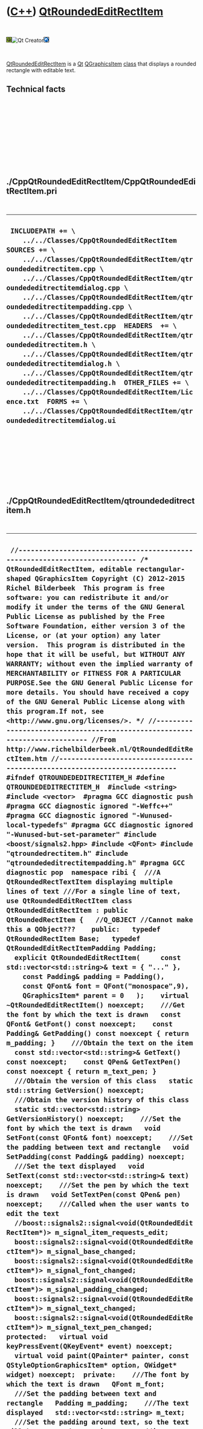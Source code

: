 



 

 

 

 

 

([C++](Cpp.htm)) [QtRoundedEditRectItem](CppQtRoundedEditRectItem.htm)
======================================================================

 

![Qt](PicQt.png)![Qt
Creator](PicQtCreator.png)![Lubuntu](PicLubuntu.png)

 

[QtRoundedEditRectItem](CppQtRoundedEditRectItem.htm) is a
[Qt](CppQt.htm) [QGraphicsItem](CppQGraphicsItem.htm)
[class](CppClass.htm) that displays a rounded rectangle with editable
text.

Technical facts
---------------

 

 

 

 

 

 

./CppQtRoundedEditRectItem/CppQtRoundedEditRectItem.pri
-------------------------------------------------------

 

  --------------------------------------------------------------------------------------------------------------------------------------------------------------------------------------------------------------------------------------------------------------------------------------------------------------------------------------------------------------------------------------------------------------------------------------------------------------------------------------------------------------------------------------------------------------------------------------------------------------------------------------------------------------------------------------------------------------------------------------------------------------------------------------------------
  ` INCLUDEPATH += \     ../../Classes/CppQtRoundedEditRectItem  SOURCES += \     ../../Classes/CppQtRoundedEditRectItem/qtroundededitrectitem.cpp \     ../../Classes/CppQtRoundedEditRectItem/qtroundededitrectitemdialog.cpp \     ../../Classes/CppQtRoundedEditRectItem/qtroundededitrectitempadding.cpp \     ../../Classes/CppQtRoundedEditRectItem/qtroundededitrectitem_test.cpp  HEADERS  += \     ../../Classes/CppQtRoundedEditRectItem/qtroundededitrectitem.h \     ../../Classes/CppQtRoundedEditRectItem/qtroundededitrectitemdialog.h \     ../../Classes/CppQtRoundedEditRectItem/qtroundededitrectitempadding.h  OTHER_FILES += \     ../../Classes/CppQtRoundedEditRectItem/Licence.txt  FORMS += \     ../../Classes/CppQtRoundedEditRectItem/qtroundededitrectitemdialog.ui`
  --------------------------------------------------------------------------------------------------------------------------------------------------------------------------------------------------------------------------------------------------------------------------------------------------------------------------------------------------------------------------------------------------------------------------------------------------------------------------------------------------------------------------------------------------------------------------------------------------------------------------------------------------------------------------------------------------------------------------------------------------------------------------------------------------

 

 

 

 

 

./CppQtRoundedEditRectItem/qtroundededitrectitem.h
--------------------------------------------------

 

  --------------------------------------------------------------------------------------------------------------------------------------------------------------------------------------------------------------------------------------------------------------------------------------------------------------------------------------------------------------------------------------------------------------------------------------------------------------------------------------------------------------------------------------------------------------------------------------------------------------------------------------------------------------------------------------------------------------------------------------------------------------------------------------------------------------------------------------------------------------------------------------------------------------------------------------------------------------------------------------------------------------------------------------------------------------------------------------------------------------------------------------------------------------------------------------------------------------------------------------------------------------------------------------------------------------------------------------------------------------------------------------------------------------------------------------------------------------------------------------------------------------------------------------------------------------------------------------------------------------------------------------------------------------------------------------------------------------------------------------------------------------------------------------------------------------------------------------------------------------------------------------------------------------------------------------------------------------------------------------------------------------------------------------------------------------------------------------------------------------------------------------------------------------------------------------------------------------------------------------------------------------------------------------------------------------------------------------------------------------------------------------------------------------------------------------------------------------------------------------------------------------------------------------------------------------------------------------------------------------------------------------------------------------------------------------------------------------------------------------------------------------------------------------------------------------------------------------------------------------------------------------------------------------------------------------------------------------------------------------------------------------------------------------------------------------------------------------------------------------------------------------------------------------------------------------------------------------------------------------------------------------------------------------------------------------------------------------------------------------------------------------------------------------------------------------------------------------------------------------------------------------------------------------------------------------------------------------------------------------------------------------------------------------------------------------------------------------------------------------------------------------------------------------------------------------------------------------------------------------------------------------------------------------------------------------------------------------------------------------------------------------------------------------------------------------------------------------------------------------------------------------------------------------------------------------------------------------------------------------------------------------------------------------------------------------------------------------------------------------------------------------------------------------------------------------------------------------------------------------------------------------------------------------------------------------------------------------------------------------------------------------------------------------------------------------------------------------------------------------------------------------------------------------------------------------------------------------------------------------------------------------------------------------------------------------------------------------------------------------------------------------------------------------------------------------------------------------------------------------------------------------------------------------------------------------------------------------------------------------------------------------------------------------------------------------------------------------------------------------------------------------------------------------------------------------------------------------------------------------------------------------------------------------------------------------------------------------------------------------------------------------------------------------------------------------------------------------------------------------------------------------------------------------------------------------------------------------------------------------------------------------------------------------------------------------------------------------------------------------------------------------------------------------------------------------------------------------------------------------------------------------------------------
  ` //--------------------------------------------------------------------------- /* QtRoundedEditRectItem, editable rectangular-shaped QGraphicsItem Copyright (C) 2012-2015 Richel Bilderbeek  This program is free software: you can redistribute it and/or modify it under the terms of the GNU General Public License as published by the Free Software Foundation, either version 3 of the License, or (at your option) any later version.  This program is distributed in the hope that it will be useful, but WITHOUT ANY WARRANTY; without even the implied warranty of MERCHANTABILITY or FITNESS FOR A PARTICULAR PURPOSE.See the GNU General Public License for more details. You should have received a copy of the GNU General Public License along with this program.If not, see <http://www.gnu.org/licenses/>. */ //--------------------------------------------------------------------------- //From http://www.richelbilderbeek.nl/QtRoundedEditRectItem.htm //--------------------------------------------------------------------------- #ifndef QTROUNDEDEDITRECTITEM_H #define QTROUNDEDEDITRECTITEM_H  #include <string> #include <vector>  #pragma GCC diagnostic push #pragma GCC diagnostic ignored "-Weffc++" #pragma GCC diagnostic ignored "-Wunused-local-typedefs" #pragma GCC diagnostic ignored "-Wunused-but-set-parameter" #include <boost/signals2.hpp> #include <QFont> #include "qtroundedrectitem.h" #include "qtroundededitrectitempadding.h" #pragma GCC diagnostic pop  namespace ribi {  ///A QtRoundedRectTextItem displaying multiple lines of text ///For a single line of text, use QtRoundedEditRectItem class QtRoundedEditRectItem : public QtRoundedRectItem {   //Q_OBJECT //Cannot make this a QObject???    public:   typedef QtRoundedRectItem Base;   typedef QtRoundedEditRectItemPadding Padding;     explicit QtRoundedEditRectItem(     const std::vector<std::string>& text = { "..." },     const Padding& padding = Padding(),     const QFont& font = QFont("monospace",9),     QGraphicsItem* parent = 0   );    virtual ~QtRoundedEditRectItem() noexcept;    ///Get the font by which the text is drawn   const QFont& GetFont() const noexcept;    const Padding& GetPadding() const noexcept { return m_padding; }    ///Obtain the text on the item   const std::vector<std::string>& GetText() const noexcept;    const QPen& GetTextPen() const noexcept { return m_text_pen; }    ///Obtain the version of this class   static std::string GetVersion() noexcept;    ///Obtain the version history of this class   static std::vector<std::string> GetVersionHistory() noexcept;    ///Set the font by which the text is drawn   void SetFont(const QFont& font) noexcept;    ///Set the padding between text and rectangle   void SetPadding(const Padding& padding) noexcept;    ///Set the text displayed   void SetText(const std::vector<std::string>& text) noexcept;    ///Set the pen by which the text is drawn   void SetTextPen(const QPen& pen) noexcept;    ///Called when the user wants to edit the text   //boost::signals2::signal<void(QtRoundedEditRectItem*)> m_signal_item_requests_edit;    boost::signals2::signal<void(QtRoundedEditRectItem*)> m_signal_base_changed;   boost::signals2::signal<void(QtRoundedEditRectItem*)> m_signal_font_changed;   boost::signals2::signal<void(QtRoundedEditRectItem*)> m_signal_padding_changed;   boost::signals2::signal<void(QtRoundedEditRectItem*)> m_signal_text_changed;   boost::signals2::signal<void(QtRoundedEditRectItem*)> m_signal_text_pen_changed;  protected:   virtual void keyPressEvent(QKeyEvent* event) noexcept;   virtual void paint(QPainter* painter, const QStyleOptionGraphicsItem* option, QWidget* widget) noexcept;  private:    ///The font by which the text is drawn   QFont m_font;    ///Set the padding between text and rectangle   Padding m_padding;    ///The text displayed   std::vector<std::string> m_text;    ///Set the padding around text, so the text will be centered   static const Padding m_text_padding;    ///The pen by which the text is drawn   QPen m_text_pen;    ///Obtain the unpadded text rectangle for a single line,   ///where the center lies at the origin   /*           |           |        +-----+     ---|ABCDE|---        +-----+           |           |   */   static QRectF GetTextRectAtOrigin(const std::string& s, const QFont& font) noexcept;    ///Obtain the unpadded text rectangle for the whole text,   ///where the center lies at the origin   ///Note: even this rectangle is enlarged by a pixel in both dimensions, so the text will be drawn in full   /*           |           |        +-----+        |ABCDE|     ---|ABCDE|---        |ABCDE|        +-----+           |           |   */   static QRectF GetTextRectAtOrigin(const std::vector<std::string>& text, const QFont& font) noexcept;    ///Obtain the padded text rectangle for a single line   ///where the center lies at the origin   /*           |           |       +-------+       |       |    ---| ABCDE |---       |       |       +-------+           |           |   */   static QRectF GetPaddedTextRectAtOrigin(const std::string& s, const QFont& font) noexcept;    ///Obtain the padded text rectangle for a single line   ///where the center lies at the correct location   /*           |           |       +-------+       |       |       | ABCDE |       |       |       +-------+       |       |    ---|       |---       |       |       +-------+       |       |       |       |       |       |       +-------+           |           |        Line 0/3   */   static QRectF GetPaddedTextRectAtLine(const std::string& s, const QFont& font, const int line, const int n_lines) noexcept;    ///Called whenever a base class item is changed   void OnBaseChanged(QtRoundedRectItem * const) noexcept;    #ifndef NDEBUG   static void Test() noexcept;   #endif };  //std::ostream& operator<<(std::ostream& os, const QtRoundedEditRectItem&) noexcept;  } //~namespace ribi  #endif // QTROUNDEDEDITRECTITEM_H`
  --------------------------------------------------------------------------------------------------------------------------------------------------------------------------------------------------------------------------------------------------------------------------------------------------------------------------------------------------------------------------------------------------------------------------------------------------------------------------------------------------------------------------------------------------------------------------------------------------------------------------------------------------------------------------------------------------------------------------------------------------------------------------------------------------------------------------------------------------------------------------------------------------------------------------------------------------------------------------------------------------------------------------------------------------------------------------------------------------------------------------------------------------------------------------------------------------------------------------------------------------------------------------------------------------------------------------------------------------------------------------------------------------------------------------------------------------------------------------------------------------------------------------------------------------------------------------------------------------------------------------------------------------------------------------------------------------------------------------------------------------------------------------------------------------------------------------------------------------------------------------------------------------------------------------------------------------------------------------------------------------------------------------------------------------------------------------------------------------------------------------------------------------------------------------------------------------------------------------------------------------------------------------------------------------------------------------------------------------------------------------------------------------------------------------------------------------------------------------------------------------------------------------------------------------------------------------------------------------------------------------------------------------------------------------------------------------------------------------------------------------------------------------------------------------------------------------------------------------------------------------------------------------------------------------------------------------------------------------------------------------------------------------------------------------------------------------------------------------------------------------------------------------------------------------------------------------------------------------------------------------------------------------------------------------------------------------------------------------------------------------------------------------------------------------------------------------------------------------------------------------------------------------------------------------------------------------------------------------------------------------------------------------------------------------------------------------------------------------------------------------------------------------------------------------------------------------------------------------------------------------------------------------------------------------------------------------------------------------------------------------------------------------------------------------------------------------------------------------------------------------------------------------------------------------------------------------------------------------------------------------------------------------------------------------------------------------------------------------------------------------------------------------------------------------------------------------------------------------------------------------------------------------------------------------------------------------------------------------------------------------------------------------------------------------------------------------------------------------------------------------------------------------------------------------------------------------------------------------------------------------------------------------------------------------------------------------------------------------------------------------------------------------------------------------------------------------------------------------------------------------------------------------------------------------------------------------------------------------------------------------------------------------------------------------------------------------------------------------------------------------------------------------------------------------------------------------------------------------------------------------------------------------------------------------------------------------------------------------------------------------------------------------------------------------------------------------------------------------------------------------------------------------------------------------------------------------------------------------------------------------------------------------------------------------------------------------------------------------------------------------------------------------------------------------------------------------------------------------------------------------------------------------------

 

 

 

 

 

./CppQtRoundedEditRectItem/qtroundededitrectitem.cpp
----------------------------------------------------

 

  --------------------------------------------------------------------------------------------------------------------------------------------------------------------------------------------------------------------------------------------------------------------------------------------------------------------------------------------------------------------------------------------------------------------------------------------------------------------------------------------------------------------------------------------------------------------------------------------------------------------------------------------------------------------------------------------------------------------------------------------------------------------------------------------------------------------------------------------------------------------------------------------------------------------------------------------------------------------------------------------------------------------------------------------------------------------------------------------------------------------------------------------------------------------------------------------------------------------------------------------------------------------------------------------------------------------------------------------------------------------------------------------------------------------------------------------------------------------------------------------------------------------------------------------------------------------------------------------------------------------------------------------------------------------------------------------------------------------------------------------------------------------------------------------------------------------------------------------------------------------------------------------------------------------------------------------------------------------------------------------------------------------------------------------------------------------------------------------------------------------------------------------------------------------------------------------------------------------------------------------------------------------------------------------------------------------------------------------------------------------------------------------------------------------------------------------------------------------------------------------------------------------------------------------------------------------------------------------------------------------------------------------------------------------------------------------------------------------------------------------------------------------------------------------------------------------------------------------------------------------------------------------------------------------------------------------------------------------------------------------------------------------------------------------------------------------------------------------------------------------------------------------------------------------------------------------------------------------------------------------------------------------------------------------------------------------------------------------------------------------------------------------------------------------------------------------------------------------------------------------------------------------------------------------------------------------------------------------------------------------------------------------------------------------------------------------------------------------------------------------------------------------------------------------------------------------------------------------------------------------------------------------------------------------------------------------------------------------------------------------------------------------------------------------------------------------------------------------------------------------------------------------------------------------------------------------------------------------------------------------------------------------------------------------------------------------------------------------------------------------------------------------------------------------------------------------------------------------------------------------------------------------------------------------------------------------------------------------------------------------------------------------------------------------------------------------------------------------------------------------------------------------------------------------------------------------------------------------------------------------------------------------------------------------------------------------------------------------------------------------------------------------------------------------------------------------------------------------------------------------------------------------------------------------------------------------------------------------------------------------------------------------------------------------------------------------------------------------------------------------------------------------------------------------------------------------------------------------------------------------------------------------------------------------------------------------------------------------------------------------------------------------------------------------------------------------------------------------------------------------------------------------------------------------------------------------------------------------------------------------------------------------------------------------------------------------------------------------------------------------------------------------------------------------------------------------------------------------------------------------------------------------------------------------------------------------------------------------------------------------------------------------------------------------------------------------------------------------------------------------------------------------------------------------------------------------------------------------------------------------------------------------------------------------------------------------------------------------------------------------------------------------------------------------------------------------------------------------------------------------------------------------------------------------------------------------------------------------------------------------------------------------------------------------------------------------------------------------------------------------------------------------------------------------------------------------------------------------------------------------------------------------------------------------------------------------------------------------------------------------------------------------------------------------------------------------------------------------------------------------------------------------------------------------------------------------------------------------------------------------------------------------------------------------------------------------------------------------------------------------------------------------------------------------------------------------------------------------------------------------------------------------------------------------------------------------------------------------------------------------------------------------------------------------------------------------------------------------------------------------------------------------------------------------------------------------------------------------------------------------------------------------------------------------------------------------------------------------------------------------------------------------------------------------------------------------------------------------------------------------------------------------------------------------------------------------------------------------------------------------------------------------------------------------------------------------------------------------------------------------------------------------------------------------------------------------------------------------------------------------------------------------------------------------------------------------------------------------------------------------------------------------------------------------------------------------------------------------------------------------------------------------------------------------------------------------------------------------------------------------------------------------------------------------------------------------------------------------------------------------------------------------------------------------------------------------------------------------------------------------------------------------------------------------------------------------------------------------------------------------------------------------------------------------------------------------------------------------------------------------------------------------------------------------------------------------------------------------------------------------------------------------------------------------------------------------------------------------------------------------------------------------------------------------------------------------------------------------------------------------------------------------------------------------------------------------------------------------------------------------------------------------------------------------------------------------------------------------------------------------------------------------------------------------------------------------------------------------------------------------------------------------------------------------------------------------------------------------------------------------------------------------------------------------------------------------------------------------------------------------------------------------------------------------------------------------
  ` //--------------------------------------------------------------------------- /* QtRoundedEditRectItem, editable rectangular-shaped QGraphicsItem Copyright (C) 2012-2015 Richel Bilderbeek  This program is free software: you can redistribute it and/or modify it under the terms of the GNU General Public License as published by the Free Software Foundation, either version 3 of the License, or (at your option) any later version.  This program is distributed in the hope that it will be useful, but WITHOUT ANY WARRANTY; without even the implied warranty of MERCHANTABILITY or FITNESS FOR A PARTICULAR PURPOSE.See the GNU General Public License for more details. You should have received a copy of the GNU General Public License along with this program.If not, see <http://www.gnu.org/licenses/>. */ //--------------------------------------------------------------------------- //From http://www.richelbilderbeek.nl/QtRoundedEditRectItem.htm //--------------------------------------------------------------------------- #pragma GCC diagnostic push #pragma GCC diagnostic ignored "-Weffc++" #pragma GCC diagnostic ignored "-Wunused-local-typedefs" #pragma GCC diagnostic ignored "-Wunused-but-set-parameter" #include "qtroundededitrectitem.h"  #include <cassert>  #include <boost/lambda/lambda.hpp>  #include <QFontMetrics> #include <QKeyEvent> #include <QPainter>  #include "container.h" //#include "geometry.h" #include "trace.h"  #pragma GCC diagnostic pop  const ribi::QtRoundedEditRectItem::Padding ribi::QtRoundedEditRectItem::m_text_padding(3.0,0.0,0.0,3.0);  ribi::QtRoundedEditRectItem::QtRoundedEditRectItem(   const std::vector<std::string>& text,   const Padding& padding,   const QFont& font,   QGraphicsItem* parent)   : QtRoundedRectItem(parent),     m_signal_base_changed{},     m_signal_font_changed{},     m_signal_padding_changed{},     m_signal_text_changed{},     m_signal_text_pen_changed{},     m_font(font),     m_padding(padding),     m_text( {""} ), //Empty std::vector<std::string>, as m_text must be set by SetText     m_text_pen{} {   #ifndef NDEBUG   Test();   #endif    this->setFlags(       QGraphicsItem::ItemIsFocusable     | QGraphicsItem::ItemIsMovable     | QGraphicsItem::ItemIsSelectable   );    this->m_signal_contour_pen_changed.connect(     boost::bind(&ribi::QtRoundedEditRectItem::OnBaseChanged,this,boost::lambda::_1)   );   this->m_signal_focus_pen_changed.connect(     boost::bind(&ribi::QtRoundedEditRectItem::OnBaseChanged,this,boost::lambda::_1)   );   this->m_signal_pos_changed.connect(     boost::bind(&ribi::QtRoundedEditRectItem::OnBaseChanged,this,boost::lambda::_1)   );   this->m_signal_radius_x_changed.connect(     boost::bind(&ribi::QtRoundedEditRectItem::OnBaseChanged,this,boost::lambda::_1)   );   this->m_signal_radius_y_changed.connect(     boost::bind(&ribi::QtRoundedEditRectItem::OnBaseChanged,this,boost::lambda::_1)   );   this->m_signal_width_changed.connect(     boost::bind(&ribi::QtRoundedEditRectItem::OnBaseChanged,this,boost::lambda::_1)   );   this->m_signal_height_changed.connect(     boost::bind(&ribi::QtRoundedEditRectItem::OnBaseChanged,this,boost::lambda::_1)   );     ///Obtain a white background   this->setBrush(QBrush(QColor(255,255,255)));    this->SetFont(font);   this->SetRadiusX(4.0);   this->SetRadiusY(4.0);   this->SetPadding(Padding(1.0,1.0,1.0,1.0));   this->SetText(text);   this->update(); }  ribi::QtRoundedEditRectItem::~QtRoundedEditRectItem() noexcept {   //OK }  const QFont& ribi::QtRoundedEditRectItem::GetFont() const noexcept {   return m_font; }  QRectF ribi::QtRoundedEditRectItem::GetPaddedTextRectAtOrigin(   const std::string& s,   const QFont& font ) noexcept {   return GetTextRectAtOrigin(s,font).adjusted(     -m_text_padding.left,     -m_text_padding.top,      m_text_padding.right,      m_text_padding.bottom); }  QRectF ribi::QtRoundedEditRectItem::GetPaddedTextRectAtLine(   const std::string& s,   const QFont& font,   const int line,   const int n_lines ) noexcept {   const auto r = GetPaddedTextRectAtOrigin(s,font);   const auto line_width = r.width();   const auto line_height = r.height();   const auto total_width = line_width;   const auto total_height = line_height * n_lines;   const auto total_x1 = -0.5 * total_width;   const auto total_y1 = -0.5 * total_height;   const auto x1 = total_x1;   const auto y1 = total_y1 + (line * line_height);   return QRectF(x1,y1,line_width,line_height);  }  const std::vector<std::string>& ribi::QtRoundedEditRectItem::GetText() const noexcept {   return m_text; }  QRectF ribi::QtRoundedEditRectItem::GetTextRectAtOrigin(   const std::string& s,   const QFont& font ) noexcept {   const double h = QFontMetricsF(font).height();   const double w = QFontMetricsF(font).width(s.c_str());   assert(h > 0.0);   assert(w >= 0.0 && "An empty text can have width 0");   #ifdef _WIN32   //adjusted(0.0,0.0,2.0,0.0) works fine for 50% of the fonts supplied by Wine under native Lubuntu   //adjusted(0.0,0.0,3.0,0.0) works fine for 80% of the fonts supplied by Wine under native Lubuntu   return QRectF(-0.5 * w, 0.0,w,h).adjusted(0.0,0.0,3.0,0.0);   #else   //adjusted(0.0,0.0,2.0,-1.0) works fine for 90% of the fonts under native Lubuntu   //adjusted(0.0,0.0,3.0,-1.0) works fine for 99% of the fonts under native Lubuntu   //adjusted(0.0,0.0,4.0,-1.0) works fine for all the fonts I've tried under native Lubuntu   //return QRectF(-0.5 * w,0.0,w,h).adjusted(0.0,0.0,2.0,-1.0);   const QRectF result = QRectF(-0.5 * w,-0.5 * h,w,h).adjusted(0.0,0.0,2.0,0.0);   assert(result.width() >= 0.0);   assert(result.height() > 0.0);   return result;   #endif   }  QRectF ribi::QtRoundedEditRectItem::GetTextRectAtOrigin(   const std::vector<std::string>& text,   const QFont& font) noexcept {   std::vector<QRectF> v;   std::transform(text.begin(),text.end(),std::back_inserter(v),     [font](const std::string& s)     {       return QtRoundedEditRectItem::GetPaddedTextRectAtOrigin(s,font);     }   );   const auto width_iter = std::max_element(v.begin(),v.end(),     [](const QRectF& lhs, const QRectF& rhs)     {       return lhs.width() < rhs.width();     }   );   const double width = width_iter == v.end() ? 1.0 : width_iter->width();   const double height = std::accumulate(v.begin(),v.end(),0.0,     [](double& init, const QRectF& r)     {       assert(r.height() > 0.0);       return init + r.height() + 0.0;     }   );    assert(width  > 0.0);   assert(height > 0.0);   return QRectF(-0.5 * width,-0.5 * height, width, height).adjusted(-0.0,-0.0,0.0,0.0); }  std::string ribi::QtRoundedEditRectItem::GetVersion() noexcept {   return "1.1"; }  std::vector<std::string> ribi::QtRoundedEditRectItem::GetVersionHistory() noexcept {   return {     "2012-12-19: version 1.0: initial version",     "2014-08-09: version 1.1: increased use of Tdd"   }; }  void ribi::QtRoundedEditRectItem::keyPressEvent(QKeyEvent* event) noexcept {   switch (event->key())   {     case Qt::Key_F2:     //m_signal_item_requests_edit(this);     break;   }   QtRoundedRectItem::keyPressEvent(event); }  void ribi::QtRoundedEditRectItem::OnBaseChanged(QtRoundedRectItem * const) noexcept {   m_signal_base_changed(this); }  void ribi::QtRoundedEditRectItem::paint(QPainter* painter, const QStyleOptionGraphicsItem* option, QWidget* widget) noexcept {   //Draws the rounded rectangle   QtRoundedRectItem::paint(painter,option,widget);    //Draw the text lines at the right spot   painter->setFont(m_font);   painter->setPen(m_text_pen);   const int sz = static_cast<int>(m_text.size());   for (int i=0; i!=sz;++i)   {     // For this line, work down from     // (1) a padded text rectangle at the right location     // (2) an (ordinary) text rectangle (where the text will be drawn), at the right location     const std::string& s = m_text[i];      // (1) a padded text rectangle at the right location     const QRectF padded_rect = GetPaddedTextRectAtLine(s,m_font,i,sz);     //TRACE(Geometry().ToStr(padded_rect));      // (2) an (ordinary) text rectangle (where the text will be drawn), at the right location     const QRectF text_rect(       padded_rect.adjusted(          m_text_padding.left,          m_text_padding.top,         -m_text_padding.right,         -m_text_padding.bottom       )     );      //TRACE(Geometry().ToStr(text_rect));      painter->drawText(text_rect,s.c_str());   } }  #pragma GCC diagnostic push #pragma GCC diagnostic ignored "-Wunused-but-set-parameter" void ribi::QtRoundedEditRectItem::SetFont(const QFont& font) noexcept {   if (m_font != font)   {     m_font = font;     this->update();     //m_signal_request_scene_update();     m_signal_font_changed(this);   } } #pragma GCC diagnostic pop  void ribi::QtRoundedEditRectItem::SetPadding(const Padding& padding) noexcept {   if (padding != m_padding)   {     m_padding = padding;      //Adapt the size     const QRectF text_rect = GetTextRectAtOrigin(m_text,m_font);     this->SetInnerWidth(       text_rect.width() + m_padding.left + m_padding.right     );     this->SetInnerHeight(       text_rect.height() + m_padding.top + m_padding.bottom     );      this->update();     //m_signal_request_scene_update();     m_signal_padding_changed(this);   } }  void ribi::QtRoundedEditRectItem::SetText(const std::vector<std::string>& text) noexcept {   const bool verbose{false};    if (text != m_text)   {     if (verbose)     {       std::stringstream s;       s << "Text will change from '" << Container().Concatenate(m_text)         << "' to '" << Container().Concatenate(text)         << "'"       ;       TRACE(s.str());     }     m_text = text;      //Adapt the size     const QRectF text_rect = GetTextRectAtOrigin(m_text,m_font);     this->SetInnerWidth(       text_rect.width() + m_padding.left + m_padding.right     );     this->SetInnerHeight(       text_rect.height() + m_padding.top + m_padding.bottom     );      m_signal_text_changed(this);     this->update();   }   else   {     if (verbose)     {       std::stringstream s;       s << "Text will remain '" << Container().ToStr(m_text)         << "'"       ;       TRACE(s.str());     }   } }  void ribi::QtRoundedEditRectItem::SetTextPen(const QPen& pen) noexcept {   if (m_text_pen != pen)   {     m_text_pen = pen;     this->update();     m_signal_text_pen_changed(this);   } }`
  --------------------------------------------------------------------------------------------------------------------------------------------------------------------------------------------------------------------------------------------------------------------------------------------------------------------------------------------------------------------------------------------------------------------------------------------------------------------------------------------------------------------------------------------------------------------------------------------------------------------------------------------------------------------------------------------------------------------------------------------------------------------------------------------------------------------------------------------------------------------------------------------------------------------------------------------------------------------------------------------------------------------------------------------------------------------------------------------------------------------------------------------------------------------------------------------------------------------------------------------------------------------------------------------------------------------------------------------------------------------------------------------------------------------------------------------------------------------------------------------------------------------------------------------------------------------------------------------------------------------------------------------------------------------------------------------------------------------------------------------------------------------------------------------------------------------------------------------------------------------------------------------------------------------------------------------------------------------------------------------------------------------------------------------------------------------------------------------------------------------------------------------------------------------------------------------------------------------------------------------------------------------------------------------------------------------------------------------------------------------------------------------------------------------------------------------------------------------------------------------------------------------------------------------------------------------------------------------------------------------------------------------------------------------------------------------------------------------------------------------------------------------------------------------------------------------------------------------------------------------------------------------------------------------------------------------------------------------------------------------------------------------------------------------------------------------------------------------------------------------------------------------------------------------------------------------------------------------------------------------------------------------------------------------------------------------------------------------------------------------------------------------------------------------------------------------------------------------------------------------------------------------------------------------------------------------------------------------------------------------------------------------------------------------------------------------------------------------------------------------------------------------------------------------------------------------------------------------------------------------------------------------------------------------------------------------------------------------------------------------------------------------------------------------------------------------------------------------------------------------------------------------------------------------------------------------------------------------------------------------------------------------------------------------------------------------------------------------------------------------------------------------------------------------------------------------------------------------------------------------------------------------------------------------------------------------------------------------------------------------------------------------------------------------------------------------------------------------------------------------------------------------------------------------------------------------------------------------------------------------------------------------------------------------------------------------------------------------------------------------------------------------------------------------------------------------------------------------------------------------------------------------------------------------------------------------------------------------------------------------------------------------------------------------------------------------------------------------------------------------------------------------------------------------------------------------------------------------------------------------------------------------------------------------------------------------------------------------------------------------------------------------------------------------------------------------------------------------------------------------------------------------------------------------------------------------------------------------------------------------------------------------------------------------------------------------------------------------------------------------------------------------------------------------------------------------------------------------------------------------------------------------------------------------------------------------------------------------------------------------------------------------------------------------------------------------------------------------------------------------------------------------------------------------------------------------------------------------------------------------------------------------------------------------------------------------------------------------------------------------------------------------------------------------------------------------------------------------------------------------------------------------------------------------------------------------------------------------------------------------------------------------------------------------------------------------------------------------------------------------------------------------------------------------------------------------------------------------------------------------------------------------------------------------------------------------------------------------------------------------------------------------------------------------------------------------------------------------------------------------------------------------------------------------------------------------------------------------------------------------------------------------------------------------------------------------------------------------------------------------------------------------------------------------------------------------------------------------------------------------------------------------------------------------------------------------------------------------------------------------------------------------------------------------------------------------------------------------------------------------------------------------------------------------------------------------------------------------------------------------------------------------------------------------------------------------------------------------------------------------------------------------------------------------------------------------------------------------------------------------------------------------------------------------------------------------------------------------------------------------------------------------------------------------------------------------------------------------------------------------------------------------------------------------------------------------------------------------------------------------------------------------------------------------------------------------------------------------------------------------------------------------------------------------------------------------------------------------------------------------------------------------------------------------------------------------------------------------------------------------------------------------------------------------------------------------------------------------------------------------------------------------------------------------------------------------------------------------------------------------------------------------------------------------------------------------------------------------------------------------------------------------------------------------------------------------------------------------------------------------------------------------------------------------------------------------------------------------------------------------------------------------------------------------------------------------------------------------------------------------------------------------------------------------------------------------------------------------------------------------------------------------------------------------------------------------------------------------------------------------------------------------------------------------------------------------------------------------------------------------------------------------------------------------------------------------------------------------------------------------------------------------------------------------------------------------------------------------------------------------------------------------------------------------------------------------------------------------------------------------------------------------------------------------------------------------

 

 

 

 

 

./CppQtRoundedEditRectItem/qtroundededitrectitem\_test.cpp
----------------------------------------------------------

 

  -------------------------------------------------------------------------------------------------------------------------------------------------------------------------------------------------------------------------------------------------------------------------------------------------------------------------------------------------------------------------------------------------------------------------------------------------------------------------------------------------------------------------------------------------------------------------------------------------------------------------------------------------------------------------------------------------------------------------------------------------------------------------------------------------------------------------------------------------------------------------------------------------------------------------------------------------------------------------------------------------------------------------------------------------------------------------------------------------------------------------------------------------------------------------------------------------------------------------------------------------------------------------------------------------------------------------------------------------------------------------------------------------------------------------------------------------------------------------------------------------------------------------------------------------------------------------------------------------------------------------------------------------------------------------------------------------------------------------------------------------------------------------------------------------------------------------------------------------------------------------------------------------------------------------------------------------------------------------------------------------------------------------------------------------------------------------------------------------------------------------------------------------------------------------------------------------------------------------------------------------------------------------------------------------------------------------------------------------------------------------------------------------------------------------------------------------------------------------------------------------------------------------------------------------------------------------------------------------------------------------------------------------------------------------------------------------------------------------------------------------------------------------------------------------------------------------------------------------------------------------------------------------------------------------------------------------------------------------------------------------------------------------------------------------------------------------------------------------------------------------------------------------------------------------------------------------------------------------------------------------------------------------------------------------------------------------------------------------------------------------------------------------------------------------------------------------------------------------------------------------------------------------------------------------------------------------------------------------------------------------------------------------------------------------------------------------------------------------------------------------------------------------------------------------------------------------------------------------------------------------------------------------------------------------------------------------------------------------------------------------------------------------------------------------------------------------------------------------------------------------------------------------------------------------------------------------------------------------------------------------------------------------------------------------------------------------------------------------------------------------------------------------------------------------------------------------------------------------------------------------------------------------------------------------------------------------------------------------------------
  ` //--------------------------------------------------------------------------- /* QtRoundedEditRectItem, editable rectangular-shaped QGraphicsItem Copyright (C) 2012-2015 Richel Bilderbeek  This program is free software: you can redistribute it and/or modify it under the terms of the GNU General Public License as published by the Free Software Foundation, either version 3 of the License, or (at your option) any later version.  This program is distributed in the hope that it will be useful, but WITHOUT ANY WARRANTY; without even the implied warranty of MERCHANTABILITY or FITNESS FOR A PARTICULAR PURPOSE.See the GNU General Public License for more details. You should have received a copy of the GNU General Public License along with this program.If not, see <http://www.gnu.org/licenses/>. */ //--------------------------------------------------------------------------- //From http://www.richelbilderbeek.nl/QtRoundedEditRectItem.htm //--------------------------------------------------------------------------- #pragma GCC diagnostic push #pragma GCC diagnostic ignored "-Weffc++" #pragma GCC diagnostic ignored "-Wunused-local-typedefs" #pragma GCC diagnostic ignored "-Wunused-but-set-parameter" #include "qtroundededitrectitem.h"  #include <cassert>  #include "testtimer.h" #include "trace.h" #pragma GCC diagnostic pop  #ifndef NDEBUG void ribi::QtRoundedEditRectItem::Test() noexcept {   {     static bool is_tested{false};     if (is_tested) return;     is_tested = true;   }   {     QtRoundedRectItem();   }   const bool verbose{false};   const TestTimer test_timer(__func__,__FILE__,1.0);      QtRoundedEditRectItem item;   if (verbose) { TRACE("Set/Get Text must be symmetric"); }   {     const auto old_text = item.GetText();     auto new_text = old_text;     new_text[0] += " (modified)";     item.SetText(new_text);     assert(item.GetText() == new_text);   }   if (verbose) { TRACE("Setting two increasing-length single-line texts should increase the inner width"); }   {     item.SetText( {"A"} );     const double old_width{item.GetInnerWidth()};     item.SetText( {"AB"} );     assert(old_width < item.GetInnerWidth());   }   if (verbose) { TRACE("Setting two decreasing-length single-line texts should decrease the inner width"); }   {     item.SetText( {"AB"} );     const double old_width{item.GetInnerWidth()};     item.SetText( {"A"} );     assert(old_width > item.GetInnerWidth());   }   if (verbose) { TRACE("Setting two increasing-length single-line texts should keep the inner height the same"); }   {     item.SetText( {"A"} );     const double old_height{item.GetInnerHeight()};     item.SetText( {"AB"} );     assert(old_height == item.GetInnerHeight());   }   if (verbose) { TRACE("A text rectangle of a single-line text must have its center at origin"); }   {     const auto center = QtRoundedEditRectItem::GetTextRectAtOrigin("ABCDEFG",QFont()).center();     assert(center.x() >= -2.0);     assert(center.x() <=  2.0);     assert(center.y() >= -2.0);     assert(center.y() <=  2.0);   }   if (verbose) { TRACE("A text rectangle of a multi-line text must have its center at origin"); }   {     const auto center = QtRoundedEditRectItem::GetTextRectAtOrigin(       { "ABCDEFG", "ABCDEFG", "ABCDEFG" },     QFont()).center();     assert(center.x() >= -2.0);     assert(center.x() <=  2.0);     assert(center.y() >= -2.0);     assert(center.y() <=  2.0);   }   if (verbose) { TRACE("A padded text rectangle of a multi-line text, line 1/3 must have its center above origin"); }   {     const auto center = QtRoundedEditRectItem::GetPaddedTextRectAtLine("ABCDEFG",QFont(),0,3).center();     //TRACE(center.x());     //TRACE(center.y());     assert(center.x() >= -2.0);     assert(center.x() <=  2.0);     assert(center.y() <   0.0);   }   if (verbose) { TRACE("A padded text rectangle of a multi-line text, line 3/3 must have its center above origin"); }   {     const auto center = QtRoundedEditRectItem::GetPaddedTextRectAtLine("ABCDEFG",QFont(),2,3).center();     //TRACE(center.x());     //TRACE(center.y());     assert(center.x() >= -2.0);     assert(center.x() <=  2.0);     assert(center.y() >   0.0);   }   if (verbose) { TRACE("A padded text rectangle must at least be as wide as a text rectangle"); }   {     assert(GetTextRectAtOrigin("X",QFont()).width() > 0.0);     assert(GetPaddedTextRectAtOrigin("X",QFont()).width() >= GetTextRectAtOrigin("X",QFont()).width());   } } #endif`
  -------------------------------------------------------------------------------------------------------------------------------------------------------------------------------------------------------------------------------------------------------------------------------------------------------------------------------------------------------------------------------------------------------------------------------------------------------------------------------------------------------------------------------------------------------------------------------------------------------------------------------------------------------------------------------------------------------------------------------------------------------------------------------------------------------------------------------------------------------------------------------------------------------------------------------------------------------------------------------------------------------------------------------------------------------------------------------------------------------------------------------------------------------------------------------------------------------------------------------------------------------------------------------------------------------------------------------------------------------------------------------------------------------------------------------------------------------------------------------------------------------------------------------------------------------------------------------------------------------------------------------------------------------------------------------------------------------------------------------------------------------------------------------------------------------------------------------------------------------------------------------------------------------------------------------------------------------------------------------------------------------------------------------------------------------------------------------------------------------------------------------------------------------------------------------------------------------------------------------------------------------------------------------------------------------------------------------------------------------------------------------------------------------------------------------------------------------------------------------------------------------------------------------------------------------------------------------------------------------------------------------------------------------------------------------------------------------------------------------------------------------------------------------------------------------------------------------------------------------------------------------------------------------------------------------------------------------------------------------------------------------------------------------------------------------------------------------------------------------------------------------------------------------------------------------------------------------------------------------------------------------------------------------------------------------------------------------------------------------------------------------------------------------------------------------------------------------------------------------------------------------------------------------------------------------------------------------------------------------------------------------------------------------------------------------------------------------------------------------------------------------------------------------------------------------------------------------------------------------------------------------------------------------------------------------------------------------------------------------------------------------------------------------------------------------------------------------------------------------------------------------------------------------------------------------------------------------------------------------------------------------------------------------------------------------------------------------------------------------------------------------------------------------------------------------------------------------------------------------------------------------------------------------------------------------------------------------------------------------------

 

 

 

 

 

./CppQtRoundedEditRectItem/qtroundededitrectitemdialog.h
--------------------------------------------------------

 

  --------------------------------------------------------------------------------------------------------------------------------------------------------------------------------------------------------------------------------------------------------------------------------------------------------------------------------------------------------------------------------------------------------------------------------------------------------------------------------------------------------------------------------------------------------------------------------------------------------------------------------------------------------------------------------------------------------------------------------------------------------------------------------------------------------------------------------------------------------------------------------------------------------------------------------------------------------------------------------------------------------------------------------------------------------------------------------------------------------------------------------------------------------------------------------------------------------------------------------------------------------------------------------------------------------------------------------------------------------------------------------------------------------------------------------------------------------------------------------------------------------------------------------------------------------------------------------------------------------------------------------------------------------------------------------------------------------------------------------------------------------------------------------------------------------------------------------------------------------------------------------------------------------------------------------------------------------------------------------------------------------------------------------------------------------------------------------------------------------------------------------------------------------------------------------------------------------------------------------------------------------------------------------------------------------------------------------------------------------------------------------------------------------------------------------------------------------------------------------------------------------------------------------------------------------------------------------------------------------------------------------------------------------------------------------------------------------------------------------------------------------------------------------------------------------------------------------------------------------------------------------------------------------------------------------------------------------------------------------------------------------------------------------------------------------------------------------------------------------------------------------------------------------------------------------------------------------------------------------------------------------------------------------------------------------------------------------------------------------------------------------------------------------------------------------------------------------------------------------------------------------------------------------------------------------------------------------------------------------------------------------------------------------------------------------------------------------------------------------------------------------------------------------------------------------------------------------------------------------------------------------------------------------------------------------------------------------------------------------------------------------------------------------------------------------------------------------------------------------
  ` //--------------------------------------------------------------------------- /* QtRoundedEditRectItem, editable rectangular-shaped QGraphicsItem Copyright (C) 2012-2015 Richel Bilderbeek  This program is free software: you can redistribute it and/or modify it under the terms of the GNU General Public License as published by the Free Software Foundation, either version 3 of the License, or (at your option) any later version.  This program is distributed in the hope that it will be useful, but WITHOUT ANY WARRANTY; without even the implied warranty of MERCHANTABILITY or FITNESS FOR A PARTICULAR PURPOSE.See the GNU General Public License for more details. You should have received a copy of the GNU General Public License along with this program.If not, see <http://www.gnu.org/licenses/>. */ //--------------------------------------------------------------------------- //From http://www.richelbilderbeek.nl/QtRoundedEditRectItem.htm //--------------------------------------------------------------------------- #ifndef QTROUNDEDEDITRECTITEMDIALOG_H #define QTROUNDEDEDITRECTITEMDIALOG_H  #pragma GCC diagnostic push #pragma GCC diagnostic ignored "-Weffc++" #pragma GCC diagnostic ignored "-Wunused-local-typedefs" #pragma GCC diagnostic ignored "-Wunused-but-set-parameter" #include <boost/shared_ptr.hpp> #include "qthideandshowdialog.h" #pragma GCC diagnostic pop  namespace Ui { class QtRoundedEditRectItemDialog; }  namespace ribi {  //struct QtRoundedRectItem; //QtRoundedEditRectItem its base class struct QtRoundedEditRectItem; //The item struct QtRoundedRectItemDialog; //its base class display  class QtRoundedEditRectItemDialog : public QtHideAndShowDialog {   Q_OBJECT      public:    explicit QtRoundedEditRectItemDialog(QWidget *parent = 0);   QtRoundedEditRectItemDialog(const QtRoundedEditRectItemDialog&) = delete;   QtRoundedEditRectItemDialog& operator=(const QtRoundedEditRectItemDialog&) = delete;   ~QtRoundedEditRectItemDialog() noexcept;    boost::shared_ptr<QtRoundedEditRectItem> GetItem() const noexcept { return m_item; }    static int GetMinimumHeight(const QtRoundedEditRectItem& /* item */) noexcept { return 276 + 500; }   static int GetMinimumHeight(                                       ) noexcept { return 276 + 500; }    ///Read the X value directly from GUI   double GetUiX() const noexcept;   ///Read the Y value directly from GUI   double GetUiY() const noexcept;    ///Obtain the version of this class   static std::string GetVersion() noexcept;    ///Obtain the version history of this class   static std::vector<std::string> GetVersionHistory() noexcept;    void SetItem(const boost::shared_ptr<QtRoundedEditRectItem>& item) noexcept;    ///Set the X value directly to GUI   void SetUiX(const double x) noexcept;   ///Set the Y value directly to GUI   void SetUiY(const double y) noexcept;   protected:   void keyPressEvent(QKeyEvent * event);  private slots:   void on_button_font_clicked();   void on_text_textChanged();   void on_button_text_pen_clicked();   void on_box_padding_left_valueChanged(double arg1);   void on_box_padding_top_valueChanged(double arg1);   void on_box_padding_right_valueChanged(double arg1);   void on_box_padding_bottom_valueChanged(double arg1);  private:   Ui::QtRoundedEditRectItemDialog *ui;    ///Dialog for its base class   const boost::shared_ptr<QtRoundedRectItemDialog> m_dialog;    ///The QtRoundedRectItem to work on   boost::shared_ptr<QtRoundedEditRectItem> m_item;      void OnBaseChanged(QtRoundedEditRectItem * const qtitem) noexcept;   void OnFontChanged(QtRoundedEditRectItem * const qtitem) noexcept;   void OnPaddingChanged(QtRoundedEditRectItem * const qtitem) noexcept;   void OnTextChanged(QtRoundedEditRectItem * const qtitem) noexcept;   void OnTextPenChanged(QtRoundedEditRectItem * const qtitem) noexcept;      #ifndef NDEBUG   static void Test() noexcept;   #endif };  } //~namespace ribi  #endif // QTROUNDEDEDITRECTITEMDIALOG_H`
  --------------------------------------------------------------------------------------------------------------------------------------------------------------------------------------------------------------------------------------------------------------------------------------------------------------------------------------------------------------------------------------------------------------------------------------------------------------------------------------------------------------------------------------------------------------------------------------------------------------------------------------------------------------------------------------------------------------------------------------------------------------------------------------------------------------------------------------------------------------------------------------------------------------------------------------------------------------------------------------------------------------------------------------------------------------------------------------------------------------------------------------------------------------------------------------------------------------------------------------------------------------------------------------------------------------------------------------------------------------------------------------------------------------------------------------------------------------------------------------------------------------------------------------------------------------------------------------------------------------------------------------------------------------------------------------------------------------------------------------------------------------------------------------------------------------------------------------------------------------------------------------------------------------------------------------------------------------------------------------------------------------------------------------------------------------------------------------------------------------------------------------------------------------------------------------------------------------------------------------------------------------------------------------------------------------------------------------------------------------------------------------------------------------------------------------------------------------------------------------------------------------------------------------------------------------------------------------------------------------------------------------------------------------------------------------------------------------------------------------------------------------------------------------------------------------------------------------------------------------------------------------------------------------------------------------------------------------------------------------------------------------------------------------------------------------------------------------------------------------------------------------------------------------------------------------------------------------------------------------------------------------------------------------------------------------------------------------------------------------------------------------------------------------------------------------------------------------------------------------------------------------------------------------------------------------------------------------------------------------------------------------------------------------------------------------------------------------------------------------------------------------------------------------------------------------------------------------------------------------------------------------------------------------------------------------------------------------------------------------------------------------------------------------------------------------------------------------------------------

 

 

 

 

 

./CppQtRoundedEditRectItem/qtroundededitrectitemdialog.cpp
----------------------------------------------------------

 

  ------------------------------------------------------------------------------------------------------------------------------------------------------------------------------------------------------------------------------------------------------------------------------------------------------------------------------------------------------------------------------------------------------------------------------------------------------------------------------------------------------------------------------------------------------------------------------------------------------------------------------------------------------------------------------------------------------------------------------------------------------------------------------------------------------------------------------------------------------------------------------------------------------------------------------------------------------------------------------------------------------------------------------------------------------------------------------------------------------------------------------------------------------------------------------------------------------------------------------------------------------------------------------------------------------------------------------------------------------------------------------------------------------------------------------------------------------------------------------------------------------------------------------------------------------------------------------------------------------------------------------------------------------------------------------------------------------------------------------------------------------------------------------------------------------------------------------------------------------------------------------------------------------------------------------------------------------------------------------------------------------------------------------------------------------------------------------------------------------------------------------------------------------------------------------------------------------------------------------------------------------------------------------------------------------------------------------------------------------------------------------------------------------------------------------------------------------------------------------------------------------------------------------------------------------------------------------------------------------------------------------------------------------------------------------------------------------------------------------------------------------------------------------------------------------------------------------------------------------------------------------------------------------------------------------------------------------------------------------------------------------------------------------------------------------------------------------------------------------------------------------------------------------------------------------------------------------------------------------------------------------------------------------------------------------------------------------------------------------------------------------------------------------------------------------------------------------------------------------------------------------------------------------------------------------------------------------------------------------------------------------------------------------------------------------------------------------------------------------------------------------------------------------------------------------------------------------------------------------------------------------------------------------------------------------------------------------------------------------------------------------------------------------------------------------------------------------------------------------------------------------------------------------------------------------------------------------------------------------------------------------------------------------------------------------------------------------------------------------------------------------------------------------------------------------------------------------------------------------------------------------------------------------------------------------------------------------------------------------------------------------------------------------------------------------------------------------------------------------------------------------------------------------------------------------------------------------------------------------------------------------------------------------------------------------------------------------------------------------------------------------------------------------------------------------------------------------------------------------------------------------------------------------------------------------------------------------------------------------------------------------------------------------------------------------------------------------------------------------------------------------------------------------------------------------------------------------------------------------------------------------------------------------------------------------------------------------------------------------------------------------------------------------------------------------------------------------------------------------------------------------------------------------------------------------------------------------------------------------------------------------------------------------------------------------------------------------------------------------------------------------------------------------------------------------------------------------------------------------------------------------------------------------------------------------------------------------------------------------------------------------------------------------------------------------------------------------------------------------------------------------------------------------------------------------------------------------------------------------------------------------------------------------------------------------------------------------------------------------------------------------------------------------------------------------------------------------------------------------------------------------------------------------------------------------------------------------------------------------------------------------------------------------------------------------------------------------------------------------------------------------------------------------------------------------------------------------------------------------------------------------------------------------------------------------------------------------------------------------------------------------------------------------------------------------------------------------------------------------------------------------------------------------------------------------------------------------------------------------------------------------------------------------------------------------------------------------------------------------------------------------------------------------------------------------------------------------------------------------------------------------------------------------------------------------------------------------------------------------------------------------------------------------------------------------------------------------------------------------------------------------------------------------------------------------------------------------------------------------------------------------------------------------------------------------------------------------------------------------------------------------------------------------------------------------------------------------------------------------------------------------------------------------------------------------------------------------------------------------------------------------------------------------------------------------------------------------------------------------------------------------------------------------------------------------------------------------------------------------------------------------------------------------------------------------------------------------------------------------------------------------------------------------------------------------------------------------------------------------------------------------------------------------------------------------------------------------------------------------------------------------------------------------------------------------------------------------------------------------------------------------------------------------------------------------------------------------------------------------------------------------------------------------------------------------------------------------------------------------------------------------------------------------------------------------------------------------------------------------------------------------------------------------------------------------------------------------------------------------------------------------------------------------------------------------------------------------------------------------------------------------------------------------------------------------------------------------------------------------------------------------------------------------------------------------------------------------------------------------------------------------------------------------------------------------------------------------------------------------------------------------------------------------------------------------------------------------------------------------------------------------------------------------------------------------------------------------------------------------------------------------------------------------------------------------------------------------------------------------------------------------------------------------------------------------------------------------------------------------------------------------------------------------------------------------------------------------------------------------------------------------------------------------------------------------------------------------------------------------------------------------------------------------------------------------------------------------------------------------------------------------------------------------------------------------------------------------------------------------------------------------------------------------------------------------------------------------------------------------------------------------------------------------------------------------------------------------------------------------------------------------------------------------------------------------------------------
  ` //--------------------------------------------------------------------------- /* QtRoundedEditRectItem, editable rectangular-shaped QGraphicsItem Copyright (C) 2012-2015 Richel Bilderbeek  This program is free software: you can redistribute it and/or modify it under the terms of the GNU General Public License as published by the Free Software Foundation, either version 3 of the License, or (at your option) any later version.  This program is distributed in the hope that it will be useful, but WITHOUT ANY WARRANTY; without even the implied warranty of MERCHANTABILITY or FITNESS FOR A PARTICULAR PURPOSE.See the GNU General Public License for more details. You should have received a copy of the GNU General Public License along with this program.If not, see <http://www.gnu.org/licenses/>. */ //--------------------------------------------------------------------------- //From http://www.richelbilderbeek.nl/QtRoundedEditRectItem.htm //--------------------------------------------------------------------------- #pragma GCC diagnostic push #pragma GCC diagnostic ignored "-Weffc++" #pragma GCC diagnostic ignored "-Wunused-local-typedefs" #pragma GCC diagnostic ignored "-Wunused-but-set-parameter" #include "qtroundededitrectitemdialog.h"  #include <boost/algorithm/string/trim_all.hpp> #include <boost/make_shared.hpp> #include <boost/lambda/lambda.hpp>  #include <QKeyEvent> #include <QFont> #include <QFontDialog> #include <QString> #include "container.h" #include "qtroundedrectitemdialog.h" #include "qtroundededitrectitem.h" #include "testtimer.h" #include "trace.h" #include "ui_qtroundededitrectitemdialog.h" #pragma GCC diagnostic pop  ribi::QtRoundedEditRectItemDialog::QtRoundedEditRectItemDialog(QWidget *parent)   : QtHideAndShowDialog(parent),     ui(new Ui::QtRoundedEditRectItemDialog),     m_dialog{boost::make_shared<QtRoundedRectItemDialog>()},     m_item{} {   #ifndef NDEBUG   Test();   #endif   ui->setupUi(this);    assert(this->layout());   this->layout()->addWidget(m_dialog.get());    m_dialog->DisableSetSize(); }  ribi::QtRoundedEditRectItemDialog::~QtRoundedEditRectItemDialog() noexcept {   delete ui; }   double ribi::QtRoundedEditRectItemDialog::GetUiX() const noexcept {   assert(m_dialog);   return m_dialog->GetUiX(); }  double ribi::QtRoundedEditRectItemDialog::GetUiY() const noexcept {   assert(m_dialog);   return m_dialog->GetUiY(); }  std::string ribi::QtRoundedEditRectItemDialog::GetVersion() noexcept {   return "1.3"; }  std::vector<std::string> ribi::QtRoundedEditRectItemDialog::GetVersionHistory() noexcept {   return {     "2014-06-22: version 1.0: initial version",     "2014-07-21: version 1.1: added CheckMe member function",     "2014-07-31: version 1.2: fixed bug in SetText"     "2014-08-04: version 1.3: removed CheckMe member function in favor of Tdd"   }; }  void ribi::QtRoundedEditRectItemDialog::keyPressEvent(QKeyEvent * event) {   if (event->key() == Qt::Key_Escape) { close(); return; } }  void ribi::QtRoundedEditRectItemDialog::on_button_font_clicked() {   static QFont font = m_item->GetFont();   bool ok = false;   const QFont new_font = QFontDialog::getFont(&ok, font, this);   if (ok) { m_item->SetFont(new_font); } }  void ribi::QtRoundedEditRectItemDialog::on_text_textChanged() {   const auto s = ui->text->toPlainText().toStdString();   const auto text = Container().SeperateString(s,'\n');   m_item->SetText(text); }  void ribi::QtRoundedEditRectItemDialog::on_button_text_pen_clicked() {   const QPen pen(     QBrush(qRgb(std::rand() % 256,std::rand() % 256,std::rand() % 256)),     1.0 + (static_cast<double>(std::rand() % 100) / 10.0)   );   m_item->SetTextPen(pen); }  void ribi::QtRoundedEditRectItemDialog::OnBaseChanged(QtRoundedEditRectItem * const #ifndef NDEBUG qtitem #endif // NDEBUG ) noexcept {   assert(m_item.get() == qtitem);   //boost::shared_ptr<QtRoundedRectItem> base(m_item);   m_dialog->SetItem(m_item); }  void ribi::QtRoundedEditRectItemDialog::OnFontChanged(QtRoundedEditRectItem * const qtitem) noexcept {   ui->label_font->setText(     qtitem->GetFont().toString()   ); }  void ribi::QtRoundedEditRectItemDialog::OnPaddingChanged(QtRoundedEditRectItem * const qtitem) noexcept {   ui->box_padding_bottom->setValue(qtitem->GetPadding().bottom);   ui->box_padding_left->setValue(qtitem->GetPadding().left);   ui->box_padding_right->setValue(qtitem->GetPadding().right);   ui->box_padding_top->setValue(qtitem->GetPadding().top); }  void ribi::QtRoundedEditRectItemDialog::OnTextChanged(QtRoundedEditRectItem * const qtitem) noexcept {   const std::string s{Container().Concatenate(qtitem->GetText(),"\n")};   ui->text->setPlainText(s.c_str()); }  void ribi::QtRoundedEditRectItemDialog::OnTextPenChanged(QtRoundedEditRectItem * const qtitem) noexcept {   std::stringstream s;   s << "Text pen: " << qtitem->GetTextPen().widthF();   ui->label_text_pen->setText(s.str().c_str()); }  void ribi::QtRoundedEditRectItemDialog::SetItem(const boost::shared_ptr<QtRoundedEditRectItem>& item) noexcept {   const bool verbose{false};    assert(item);   if (m_item == item)   {     return;   }   if (verbose)   {     std::stringstream s;     s << "Setting item '" << (*item) << "'\n";   }    const boost::shared_ptr<QtRoundedRectItem> base_after = item;   const auto font_after = item->GetFont();   const auto padding_after = item->GetPadding();   const auto text_after = item->GetText();   const auto text_pen_after = item->GetTextPen();    bool base_changed  = true;   bool font_changed  = true;   bool padding_changed = true;   bool text_changed = true;   bool text_pen_changed = true;    if (m_item)   {     const boost::shared_ptr<QtRoundedRectItem> base_before = m_item;     const auto font_before = m_item->GetFont();     const auto padding_before = m_item->GetPadding();     const auto text_before = m_item->GetText();     const auto text_pen_before = m_item->GetTextPen();      base_changed = base_before != base_after;     font_changed = font_before != font_after;     padding_changed = padding_before != padding_after;     text_changed = text_before != text_after;     text_pen_changed = text_pen_before != text_pen_after;      if (verbose)     {       if (base_changed)       {         std::stringstream s;         s           << "Base will change from "           << (*base_before)           << " to "           << (*base_after)           << '\n'         ;         TRACE(s.str());       }       if (font_changed)       {         std::stringstream s;         s << "Font will change from " << font_before.toString().toStdString()           << " to " << font_after.toString().toStdString() << '\n';         TRACE(s.str());       }       if (padding_changed)       {         std::stringstream s;         s << "Padding will change from '" << padding_before           << "' to '" << padding_after << "'\n";         TRACE(s.str());       }       if (text_changed)       {         std::stringstream s;         s << "Text will change from " << Container().ToStr(text_before)           << " to " << Container().ToStr(text_after) << '\n';         TRACE(s.str());       }       if (text_pen_changed)       {         std::stringstream s;         s << "Text pen will change from " << text_pen_before.widthF()           << " to " << text_pen_after.widthF() << '\n'         ;         TRACE(s.str());       }     }      //Disconnect m_item     m_item->m_signal_base_changed.disconnect(       boost::bind(&ribi::QtRoundedEditRectItemDialog::OnBaseChanged,this,boost::lambda::_1)     );     m_item->m_signal_font_changed.disconnect(       boost::bind(&ribi::QtRoundedEditRectItemDialog::OnFontChanged,this,boost::lambda::_1)     );     m_item->m_signal_padding_changed.disconnect(       boost::bind(&ribi::QtRoundedEditRectItemDialog::OnPaddingChanged,this,boost::lambda::_1)     );     m_item->m_signal_text_changed.disconnect(       boost::bind(&ribi::QtRoundedEditRectItemDialog::OnTextChanged,this,boost::lambda::_1)     );     m_item->m_signal_text_pen_changed.disconnect(       boost::bind(&ribi::QtRoundedEditRectItemDialog::OnTextPenChanged,this,boost::lambda::_1)     );   }    //Replace m_item by the new one   m_item = item;     assert(m_item->GetFont() == font_after);   assert(m_item->GetPadding() == padding_after);   assert(m_item->GetText() == text_after);   assert(m_item->GetTextPen() == text_pen_after);    m_item->m_signal_base_changed.connect(     boost::bind(&ribi::QtRoundedEditRectItemDialog::OnBaseChanged,this,boost::lambda::_1)   );   m_item->m_signal_font_changed.connect(     boost::bind(&ribi::QtRoundedEditRectItemDialog::OnFontChanged,this,boost::lambda::_1)   );   m_item->m_signal_padding_changed.connect(     boost::bind(&ribi::QtRoundedEditRectItemDialog::OnPaddingChanged,this,boost::lambda::_1)   );   m_item->m_signal_text_changed.connect(     boost::bind(&ribi::QtRoundedEditRectItemDialog::OnTextChanged,this,boost::lambda::_1)   );   m_item->m_signal_text_pen_changed.connect(     boost::bind(&ribi::QtRoundedEditRectItemDialog::OnTextPenChanged,this,boost::lambda::_1)   );    //Emit everything that has changed   if (base_changed)   {     m_item->m_signal_base_changed(m_item.get());   }   if (font_changed)   {     m_item->m_signal_font_changed(m_item.get());   }   if (padding_changed)   {     m_item->m_signal_padding_changed(m_item.get());   }   if (text_changed)   {     m_item->m_signal_text_changed(m_item.get());   }   if (text_pen_changed)   {     m_item->m_signal_text_pen_changed(m_item.get());   }   assert( item ==  m_item);   assert(*item == *m_item); }  void ribi::QtRoundedEditRectItemDialog::SetUiX(const double x) noexcept {   this->m_dialog->SetUiX(x); }  void ribi::QtRoundedEditRectItemDialog::SetUiY(const double y) noexcept {   this->m_dialog->SetUiY(y); }   #ifndef NDEBUG void ribi::QtRoundedEditRectItemDialog::Test() noexcept {   {     static bool is_tested{false};     if (is_tested) return;     is_tested = true;   }   QtRoundedEditRectItem();   const TestTimer test_timer(__func__,__FILE__,1.0);    /*   assert(ui->box_padding_top->value() == m_item->GetPadding().top);   assert(ui->box_padding_right->value() == m_item->GetPadding().right);   assert(ui->box_padding_bottom->value() == m_item->GetPadding().bottom);   assert(ui->box_padding_left->value() == m_item->GetPadding().left);   assert(m_item->GetText() == Container().SeperateString(ui->text->toPlainText().toStdString(),'\n'));   */ } #endif  void ribi::QtRoundedEditRectItemDialog::on_box_padding_left_valueChanged(double arg1) {   auto padding = m_item->GetPadding();   padding.left = arg1;   m_item->SetPadding(padding); }  void ribi::QtRoundedEditRectItemDialog::on_box_padding_top_valueChanged(double arg1) {   auto padding = m_item->GetPadding();   padding.top = arg1;   m_item->SetPadding(padding); }  void ribi::QtRoundedEditRectItemDialog::on_box_padding_right_valueChanged(double arg1) {   auto padding = m_item->GetPadding();   padding.right = arg1;   m_item->SetPadding(padding); }  void ribi::QtRoundedEditRectItemDialog::on_box_padding_bottom_valueChanged(double arg1) {   auto padding = m_item->GetPadding();   padding.bottom = arg1;   m_item->SetPadding(padding); }`
  ------------------------------------------------------------------------------------------------------------------------------------------------------------------------------------------------------------------------------------------------------------------------------------------------------------------------------------------------------------------------------------------------------------------------------------------------------------------------------------------------------------------------------------------------------------------------------------------------------------------------------------------------------------------------------------------------------------------------------------------------------------------------------------------------------------------------------------------------------------------------------------------------------------------------------------------------------------------------------------------------------------------------------------------------------------------------------------------------------------------------------------------------------------------------------------------------------------------------------------------------------------------------------------------------------------------------------------------------------------------------------------------------------------------------------------------------------------------------------------------------------------------------------------------------------------------------------------------------------------------------------------------------------------------------------------------------------------------------------------------------------------------------------------------------------------------------------------------------------------------------------------------------------------------------------------------------------------------------------------------------------------------------------------------------------------------------------------------------------------------------------------------------------------------------------------------------------------------------------------------------------------------------------------------------------------------------------------------------------------------------------------------------------------------------------------------------------------------------------------------------------------------------------------------------------------------------------------------------------------------------------------------------------------------------------------------------------------------------------------------------------------------------------------------------------------------------------------------------------------------------------------------------------------------------------------------------------------------------------------------------------------------------------------------------------------------------------------------------------------------------------------------------------------------------------------------------------------------------------------------------------------------------------------------------------------------------------------------------------------------------------------------------------------------------------------------------------------------------------------------------------------------------------------------------------------------------------------------------------------------------------------------------------------------------------------------------------------------------------------------------------------------------------------------------------------------------------------------------------------------------------------------------------------------------------------------------------------------------------------------------------------------------------------------------------------------------------------------------------------------------------------------------------------------------------------------------------------------------------------------------------------------------------------------------------------------------------------------------------------------------------------------------------------------------------------------------------------------------------------------------------------------------------------------------------------------------------------------------------------------------------------------------------------------------------------------------------------------------------------------------------------------------------------------------------------------------------------------------------------------------------------------------------------------------------------------------------------------------------------------------------------------------------------------------------------------------------------------------------------------------------------------------------------------------------------------------------------------------------------------------------------------------------------------------------------------------------------------------------------------------------------------------------------------------------------------------------------------------------------------------------------------------------------------------------------------------------------------------------------------------------------------------------------------------------------------------------------------------------------------------------------------------------------------------------------------------------------------------------------------------------------------------------------------------------------------------------------------------------------------------------------------------------------------------------------------------------------------------------------------------------------------------------------------------------------------------------------------------------------------------------------------------------------------------------------------------------------------------------------------------------------------------------------------------------------------------------------------------------------------------------------------------------------------------------------------------------------------------------------------------------------------------------------------------------------------------------------------------------------------------------------------------------------------------------------------------------------------------------------------------------------------------------------------------------------------------------------------------------------------------------------------------------------------------------------------------------------------------------------------------------------------------------------------------------------------------------------------------------------------------------------------------------------------------------------------------------------------------------------------------------------------------------------------------------------------------------------------------------------------------------------------------------------------------------------------------------------------------------------------------------------------------------------------------------------------------------------------------------------------------------------------------------------------------------------------------------------------------------------------------------------------------------------------------------------------------------------------------------------------------------------------------------------------------------------------------------------------------------------------------------------------------------------------------------------------------------------------------------------------------------------------------------------------------------------------------------------------------------------------------------------------------------------------------------------------------------------------------------------------------------------------------------------------------------------------------------------------------------------------------------------------------------------------------------------------------------------------------------------------------------------------------------------------------------------------------------------------------------------------------------------------------------------------------------------------------------------------------------------------------------------------------------------------------------------------------------------------------------------------------------------------------------------------------------------------------------------------------------------------------------------------------------------------------------------------------------------------------------------------------------------------------------------------------------------------------------------------------------------------------------------------------------------------------------------------------------------------------------------------------------------------------------------------------------------------------------------------------------------------------------------------------------------------------------------------------------------------------------------------------------------------------------------------------------------------------------------------------------------------------------------------------------------------------------------------------------------------------------------------------------------------------------------------------------------------------------------------------------------------------------------------------------------------------------------------------------------------------------------------------------------------------------------------------------------------------------------------------------------------------------------------------------------------------------------------------------------------------------------------------------------------------------------------------------------------------------------------------------------------------------------------------------------------------------------------------------------------------------------------------------------------------------------------------------------------------------------------------------------------------------------------------------------------------------------------------------------------------------------------------------------------------------------------------------------------------------------------------------------------------------------------------------------------------------------------------------------------------------------------------------------------------------------------------------------------------------------------------------------------------------------------------------------------------------------------------

 

 

 

 

 

./CppQtRoundedEditRectItem/qtroundededitrectitempadding.h
---------------------------------------------------------

 

  -----------------------------------------------------------------------------------------------------------------------------------------------------------------------------------------------------------------------------------------------------------------------------------------------------------------------------------------------------------------------------------------------------------------------------------------------------------------------------------------------------------------------------------------------------------------------------------------------------------------------------------------------------------------------------------------------------------------------------------------------------------------------------------------------------------------------------------------------------------------------------------------------------------------------------------------------------------------------------------------------------------------------------------------------------------------------------------------------------------------------------------------------------------------------------------------------------------------------------------------------------------------------------------------------------------------------------------------------------------------------------------------------------------------------------------------------------------------------------------------------------------------------------------------------------------------------------------------------------------------------------------------------------------------------------------------------------------------------------------------------------------------------------------------------------------------------------------------------------------------------------------------------------------------------------------
  ` //--------------------------------------------------------------------------- /* QtRoundedEditRectItem, editable rectangular-shaped QGraphicsItem Copyright (C) 2012-2015 Richel Bilderbeek  This program is free software: you can redistribute it and/or modify it under the terms of the GNU General Public License as published by the Free Software Foundation, either version 3 of the License, or (at your option) any later version.  This program is distributed in the hope that it will be useful, but WITHOUT ANY WARRANTY; without even the implied warranty of MERCHANTABILITY or FITNESS FOR A PARTICULAR PURPOSE.See the GNU General Public License for more details. You should have received a copy of the GNU General Public License along with this program.If not, see <http://www.gnu.org/licenses/>. */ //--------------------------------------------------------------------------- //From http://www.richelbilderbeek.nl/QtRoundedEditRectItem.htm //--------------------------------------------------------------------------- #ifndef QTROUNDEDEDITRECTITEMPADDING_H #define QTROUNDEDEDITRECTITEMPADDING_H  #include <iosfwd>  namespace ribi {  struct QtRoundedEditRectItemPadding {   QtRoundedEditRectItemPadding(     const double any_top = 0.0,     const double any_right = 0.0,     const double any_bottom = 0.0,     const double any_left = 0.0   )     : bottom(any_bottom), left(any_left), right(any_right), top(any_top) {}   double bottom;   double left;   double right;   double top; };  std::ostream& operator<<(std::ostream& os, const QtRoundedEditRectItemPadding &p) noexcept; bool operator==(const QtRoundedEditRectItemPadding& lhs, const QtRoundedEditRectItemPadding& rhs) noexcept; bool operator!=(const QtRoundedEditRectItemPadding& lhs, const QtRoundedEditRectItemPadding& rhs) noexcept;  } //~namespace ribi  #endif // QTROUNDEDEDITRECTITEMPADDING_H`
  -----------------------------------------------------------------------------------------------------------------------------------------------------------------------------------------------------------------------------------------------------------------------------------------------------------------------------------------------------------------------------------------------------------------------------------------------------------------------------------------------------------------------------------------------------------------------------------------------------------------------------------------------------------------------------------------------------------------------------------------------------------------------------------------------------------------------------------------------------------------------------------------------------------------------------------------------------------------------------------------------------------------------------------------------------------------------------------------------------------------------------------------------------------------------------------------------------------------------------------------------------------------------------------------------------------------------------------------------------------------------------------------------------------------------------------------------------------------------------------------------------------------------------------------------------------------------------------------------------------------------------------------------------------------------------------------------------------------------------------------------------------------------------------------------------------------------------------------------------------------------------------------------------------------------------------

 

 

 

 

 

./CppQtRoundedEditRectItem/qtroundededitrectitempadding.cpp
-----------------------------------------------------------

 

  ----------------------------------------------------------------------------------------------------------------------------------------------------------------------------------------------------------------------------------------------------------------------------------------------------------------------------------------------------------------------------------------------------------------------------------------------------------------------------------------------------------------------------------------------------------------------------------------------------------------------------------------------------------------------------------------------------------------
  ` #include "qtroundededitrectitempadding.h"  #include <iostream>  bool ribi::operator==(   const QtRoundedEditRectItemPadding& lhs,   const QtRoundedEditRectItemPadding& rhs ) noexcept {   return lhs.bottom == rhs.bottom     && lhs.left == rhs.left     && lhs.right == rhs.right     && lhs.top == rhs.top   ; }  bool ribi::operator!=(   const QtRoundedEditRectItemPadding& lhs,   const QtRoundedEditRectItemPadding& rhs ) noexcept {   return !(lhs == rhs); }  std::ostream& ribi::operator<<(std::ostream& os, const QtRoundedEditRectItemPadding &p) noexcept {   os     << '(' << p.left << ',' << p.top << ')'     << '-'     << '(' << p.right << ',' << p.bottom << ')'   ;   return os; }`
  ----------------------------------------------------------------------------------------------------------------------------------------------------------------------------------------------------------------------------------------------------------------------------------------------------------------------------------------------------------------------------------------------------------------------------------------------------------------------------------------------------------------------------------------------------------------------------------------------------------------------------------------------------------------------------------------------------------------

 

 

 

 

 





 

[![Valid XHTML 1.0 Strict](valid-xhtml10.png){width="88"
height="31"}](http://validator.w3.org/check?uri=referer)

This page has been created by the [tool](Tools.htm)
[CodeToHtml](ToolCodeToHtml.htm)
